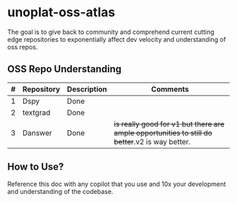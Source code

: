 # unoplat-oss-atlas
The goal is to give back to community and comprehend current cutting edge repositories to exponentially affect dev velocity and understanding of oss repos.


## OSS Repo Understanding

| #   | Repository | Description | Comments                |
|-----|------------|-------------|-------------------------|
| 1   | Dspy       | Done         |       |
| 2   | textgrad   | Done        |  |
| 3   | Danswer    | Done | ~~is really good for v1 but there are ample opportunities to still do better~~.v2 is way better.

## How to Use?

Reference this doc with any copilot that you use and 10x your development and understanding of the codebase.
